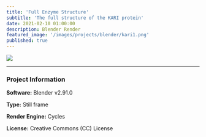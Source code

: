 ```yaml
---
title: 'Full Enzyme Structure'
subtitle: 'The full structure of the KARI protein'
date: 2021-02-10 01:00:00
description: Blender Render
featured_image: '/images/projects/blender/kari1.png'
published: true
---
```


![](/images/projects/blender/kari2.png)

---

### Project Information

**Software:** Blender v2.91.0

**Type:** Still frame

**Render Engine:** Cycles

**License:** Creative Commons (CC) License
